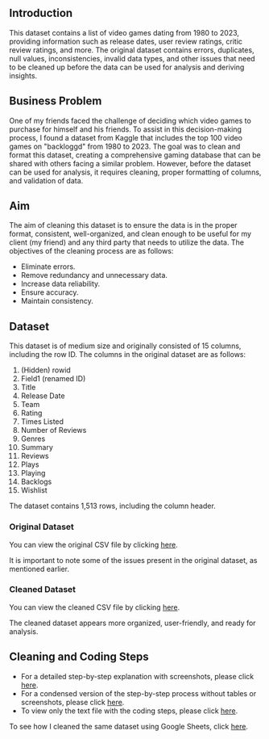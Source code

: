 ## Introduction

This dataset contains a list of video games dating from 1980 to 2023, providing information such as release dates, user review ratings, critic review ratings, and more. The original dataset contains errors, duplicates, null values, inconsistencies, invalid data types, and other issues that need to be cleaned up before the data can be used for analysis and deriving insights.

## Business Problem

One of my friends faced the challenge of deciding which video games to purchase for himself and his friends. To assist in this decision-making process, I found a dataset from Kaggle that includes the top 100 video games on "backloggd" from 1980 to 2023. The goal was to clean and format this dataset, creating a comprehensive gaming database that can be shared with others facing a similar problem. However, before the dataset can be used for analysis, it requires cleaning, proper formatting of columns, and validation of data.

## Aim

The aim of cleaning this dataset is to ensure the data is in the proper format, consistent, well-organized, and clean enough to be useful for my client (my friend) and any third party that needs to utilize the data. The objectives of the cleaning process are as follows:

- Eliminate errors.
- Remove redundancy and unnecessary data.
- Increase data reliability.
- Ensure accuracy.
- Maintain consistency.

## Dataset

This dataset is of medium size and originally consisted of 15 columns, including the row ID. The columns in the original dataset are as follows:

1. (Hidden) rowid
2. Field1 (renamed ID)
3. Title
4. Release Date
5. Team
6. Rating
7. Times Listed
8. Number of Reviews
9. Genres
10. Summary
11. Reviews
12. Plays
13. Playing
14. Backlogs
15. Wishlist

The dataset contains 1,513 rows, including the column header.

### Original Dataset

You can view the original CSV file by clicking [here](link_to_original_csv_file).

It is important to note some of the issues present in the original dataset, as mentioned earlier.

### Cleaned Dataset

You can view the cleaned CSV file by clicking [here](link_to_cleaned_csv_file).

The cleaned dataset appears more organized, user-friendly, and ready for analysis.

## Cleaning and Coding Steps

- For a detailed step-by-step explanation with screenshots, please click [here](link_to_cleaning_and_coding_steps).
- For a condensed version of the step-by-step process without tables or screenshots, please click [here](link_to_condensed_cleaning_and_coding_steps).
- To view only the text file with the coding steps, please click [here](link_to_plain_text_coding_file).

To see how I cleaned the same dataset using Google Sheets, click [here](link_to_data_cleaning_in_google_sheets).
